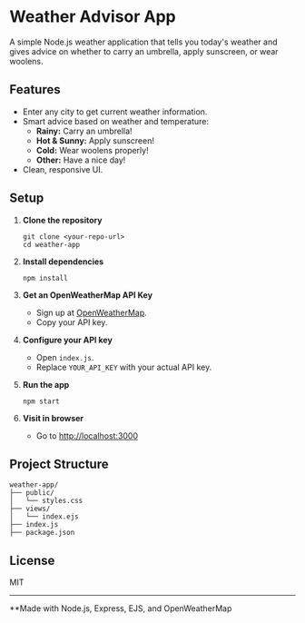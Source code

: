 # Weather Advisor App

A simple Node.js weather application that tells you today's weather and gives advice on whether to carry an umbrella, apply sunscreen, or wear woolens.

## Features

- Enter any city to get current weather information.
- Smart advice based on weather and temperature:
  - **Rainy:** Carry an umbrella!
  - **Hot & Sunny:** Apply sunscreen!
  - **Cold:** Wear woolens properly!
  - **Other:** Have a nice day!
- Clean, responsive UI.

## Setup

1. **Clone the repository**  
   ```
   git clone <your-repo-url>
   cd weather-app
   ```

2. **Install dependencies**  
   ```
   npm install
   ```

3. **Get an OpenWeatherMap API Key**  
   - Sign up at [OpenWeatherMap](https://openweathermap.org/api).
   - Copy your API key.

4. **Configure your API key**  
   - Open `index.js`.
   - Replace `YOUR_API_KEY` with your actual API key.

5. **Run the app**  
   ```
   npm start
   ```

6. **Visit in browser**  
   - Go to [http://localhost:3000](http://localhost:3000)

## Project Structure

```
weather-app/
├── public/
│   └── styles.css
├── views/
│   └── index.ejs
├── index.js
├── package.json
```

## License

MIT

---

**Made with Node.js, Express, EJS, and OpenWeatherMap